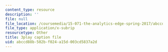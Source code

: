 ```yaml
---
content_type: resource
description: ''
file: null
file_location: /coursemedia/15-071-the-analytics-edge-spring-2017/abccd88b502bf024a15d003cd5837a2d_oAW8AgU0FE4.srt
file_type: application/x-subrip
resourcetype: Other
title: 3play caption file
uid: abccd88b-502b-f024-a15d-003cd5837a2d
---
```

